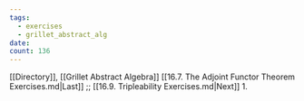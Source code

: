 ```yaml
---
tags:
  - exercises
  - grillet_abstract_alg
date:
count: 136
---
```

[[Directory]], [[Grillet Abstract Algebra]]
[[16.7. The Adjoint Functor Theorem Exercises.md|Last]] ;; [[16.9. Tripleability Exercises.md|Next]]
1. 